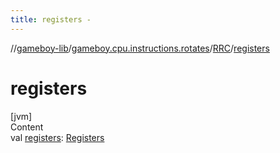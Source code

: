 ```yaml
---
title: registers -
---
```

//[gameboy-lib](../../index.md)/[gameboy.cpu.instructions.rotates](../index.md)/[RRC](index.md)/[registers](registers.md)



# registers  
[jvm]  
Content  
val [registers](registers.md): [Registers](../../gameboy.cpu/-registers/index.md)  



